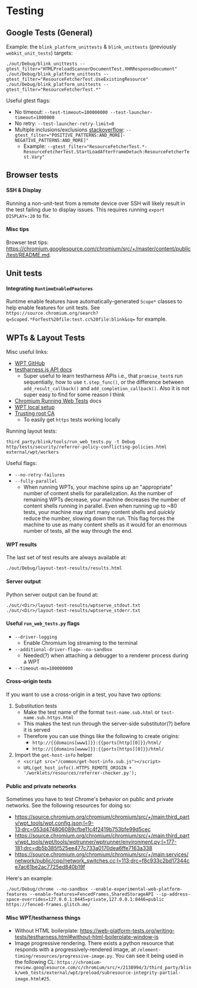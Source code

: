 # Testing

## Google Tests (General)

Example: the `blink_platform_unittests` & `blink_unittests` (previously `webkit_unit_tests`) targets:

```
./out/Debug/blink_unittests --gtest_filter="HTMLPreloadScannerDocumentTest.XHRResponseDocument"
./out/Debug/blink_platform_unittests --gtest_filter="ResourceFetcherTest.UseExistingResource"
./out/Debug/blink_platform_unittests --gtest_filter="ResourceFetcherTest.*"
```

Useful gtest flags:

 - No timeout: `--test-timeout=100000000 --test-launcher-timeout=1000000`
 - No retry: `--test-launcher-retry-limit=0`
 - Multiple inclusions/exclusions [stackoverflow](https://stackoverflow.com/questions/14018434):
   `--gtest_filter="POSITIVE_PATTERNS:AND_MORE[-NEGATIVE_PATTERNS:AND_MORE]"`
    - Example:
      `--gtest_filter="ResourceFetcherTest.*-ResourceFetcherTest.StartLoadAfterFrameDetach:ResourceFetcherTest.Vary"`

## Browser tests

#### SSH & Display

Running a non-unit-test from a remote device over SSH will likely result in the test
failing due to display issues. This requires running `export DISPLAY=:20` to fix.

#### Misc tips

Browser test tips: https://chromium.googlesource.com/chromium/src/+/master/content/public/test/README.md.

## Unit tests

#### Integrating `RuntimeEnabledFeatures`

Runtime enable features have automatically-generated `Scope*` classes to help
enable features for unit tests. See
`https://source.chromium.org/search?q=Scoped.*ForTest%20file:test.cc%20file:blink&sq=`
for example.

## WPTs & Layout Tests

Misc useful links:

 - [WPT GitHub](http://github.com/web-platform-tests/wpt)
 - [testharness.js API docs](https://web-platform-tests.org/writing-tests/testharness-api.html)
   - Super useful to learn testharness APIs i.e., that `promise_test`s run sequentially,
     how to use `t.step_func()`, or the difference between `add_result_callback()` and
     `add_completion_callback()`. Also it is not super easy to find for some reason I think
 - [Chromium Running Web Tests](https://chromium.googlesource.com/chromium/src/+/master/docs/testing/web_tests.md#Running-Web-Tests) docs
 - [WPT local setup](https://web-platform-tests.org/running-tests/from-local-system.html#system-setup)
 - [Trusting root CA](https://web-platform-tests.org/tools/certs/README.html)
   - To easily get `https` tests working locally

Running layout tests:
```
third_party/blink/tools/run_web_tests.py -t Debug http/tests/security/referrer-policy-conflicting-policies.html external/wpt/workers
```

Useful flags:

 - `--no-retry-failures`
 - `--fully-parallel`
   - When running WPTs, your machine spins up an "appropriate" number of content shells
     for parallelization. As the number of remaining WPTs decrease, your machine decreases
     the number of content shells running in parallel. Even when running up to ~80 tests,
     your machine may start many content shells and _quickly_ reduce the number, slowing down
     the run. This flag forces the machine to use as many content shells as it would for an
     enormous number of tests, all the way through the end.

#### WPT results

The last set of test results are always available at:

```
./out/Debug/layout-test-results/results.html
```

#### Server output

Python server output can be found at:

```
./out/<Dir>/layout-test-results/wptserve_stdout.txt
./out/<Dir>/layout-test-results/wptserve_stderr.txt
```

#### Useful `run_web_tests.py` flags

 - `--driver-logging`
    - Enable Chromium log streaming to the terminal
 - `--additional-driver-flag=--no-sandbox`
    - Needed(?) when attaching a debugger to a renderer process during a WPT
 - `--timeout-ms=100000000`

#### Cross-origin tests

If you want to use a cross-origin in a test, you have two options:

1. Substitution tests
   - Make the test name of the format `test-name.sub.html` or `test-name.sub.https.html`
   - This makes the test run through the server-side substitutor(?) before it is served
   - Therefore you can use things like the following to create origins:
     - `http://{{domains[www1]}}:{{ports[http][0]}}/html/`
     - `http://{{domains[wwww]}}:{{ports[https][0]}}/html/`
1. Import the `get-host-info` helper
   - `<script src="/common/get-host-info.sub.js"></script>`
   - `URL(get_host_info().HTTPS_REMOTE_ORIGIN + '/worklets/resources/referrer-checker.py');`

#### Public and private networks

Sometimes you have to test Chrome's behavior on public and private networks. See
the following resources for doing so:

 - https://source.chromium.org/chromium/chromium/src/+/main:third_party/wpt_tools/wpt.config.json;l=9-13;drc=053d474806089cfbe11c4f2419b753bfe99d5cec
 - https://source.chromium.org/chromium/chromium/src/+/main:third_party/wpt_tools/wpt/tools/wptrunner/wptrunner/environment.py;l=177-181;drc=db5b385f525ee477c733a0170dea6ffe7163a338
 - https://source.chromium.org/chromium/chromium/src/+/main:services/network/public/cpp/network_switches.cc;l=113;drc=f8c933c2bd17344ce7ac61be2ac7725ed840b19f

Here's an example:

```
./out/Debug/chrome --no-sandbox --enable-experimental-web-platform-features --enable-features=FencedFrames,SharedStorageAPI --ip-address-space-overrides=127.0.0.1:8445=private,127.0.0.1:8446=public https://fenced-frames.glitch.me/
```

#### Misc WPT/testharness things

 - Without HTML boilerplate: https://web-platform-tests.org/writing-tests/testharness.html#without-html-boilerplate-window-js
 - Image progressive rendering. There exists a python resource that responds with a
progressively-rendered image, at `/element-timing/resources/progressive-image.py`. You can
see it being used in the following CL:
`https://chromium-review.googlesource.com/c/chromium/src/+/2138994/3/third_party/blink/web_tests/external/wpt/preload/subresource-integrity-partial-image.html#25`.
